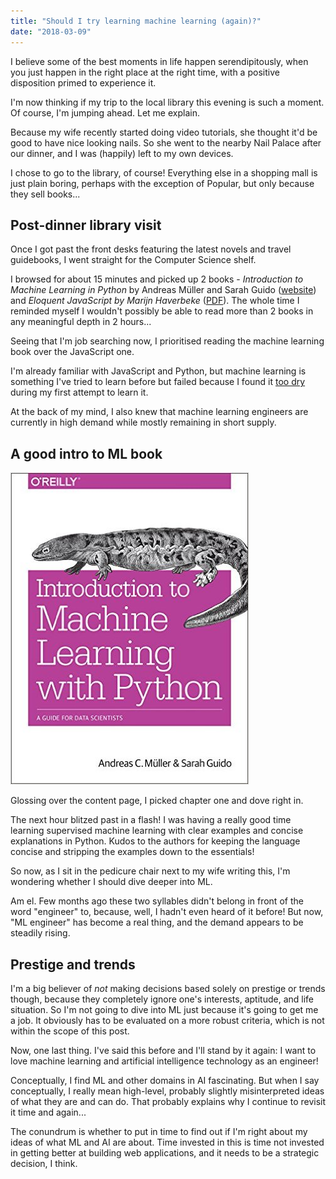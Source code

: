 ```yaml
---
title: "Should I try learning machine learning (again)?"
date: "2018-03-09"
---
```


I believe some of the best moments in life happen serendipitously, when you just happen in the right place at the right time, with a positive disposition primed to experience it.

I'm now thinking if my trip to the local library this evening is such a moment. Of course, I'm jumping ahead. Let me explain.

Because my wife recently started doing video tutorials, she thought it'd be good to have nice looking nails. So she went to the nearby Nail Palace after our dinner, and I was (happily) left to my own devices.

I chose to go to the library, of course! Everything else in a shopping mall is just plain boring, perhaps with the exception of Popular, but only because they sell books...

## Post-dinner library visit

Once I got past the front desks featuring the latest novels and travel guidebooks, I went straight for the Computer Science shelf.

I browsed for about 15 minutes and picked up 2 books - _Introduction to Machine Learning in Python_ by Andreas Müller and Sarah Guido ([website](http://shop.oreilly.com/product/0636920030515.do)) and _Eloquent JavaScript by Marijn Haverbeke_ ([PDF](http://eloquentjavascript.net/)). The whole time I reminded myself I wouldn't possibly be able to read more than 2 books in any meaningful depth in 2 hours...

Seeing that I'm job searching now, I prioritised reading the machine learning book over the JavaScript one.

I'm already familiar with JavaScript and Python, but machine learning is something I've tried to learn before but failed because I found it [too dry](https://www.nickang.com/machine-learning-dry/) during my first attempt to learn it.

At the back of my mind, I also knew that machine learning engineers are currently in high demand while mostly remaining in short supply.

## A good intro to ML book

![introduction to machine learning with python book cover](images/Introduction-to-Machine-Learning-with-Python.jpg)

Glossing over the content page, I picked chapter one and dove right in.

The next hour blitzed past in a flash! I was having a really good time learning supervised machine learning with clear examples and concise explanations in Python. Kudos to the authors for keeping the language concise and stripping the examples down to the essentials!

So now, as I sit in the pedicure chair next to my wife writing this, I'm wondering whether I should dive deeper into ML.

Am el. Few months ago these two syllables didn't belong in front of the word "engineer" to, because, well, I hadn't even heard of it before! But now, "ML engineer" has become a real thing, and the demand appears to be steadily rising.

## Prestige and trends

I'm a big believer of _not_ making decisions based solely on prestige or trends though, because they completely ignore one's interests, aptitude, and life situation. So I'm not going to dive into ML just because it's going to get me a job. It obviously has to be evaluated on a more robust criteria, which is not within the scope of this post.

Now, one last thing. I've said this before and I'll stand by it again: I want to love machine learning and artificial intelligence technology as an engineer!

Conceptually, I find ML and other domains in AI fascinating. But when I say conceptually, I really mean high-level, probably slightly misinterpreted ideas of what they are and can do. That probably explains why I continue to revisit it time and again...

The conundrum is whether to put in time to find out if I'm right about my ideas of what ML and AI are about. Time invested in this is time not invested in getting better at building web applications, and it needs to be a strategic decision, I think.
